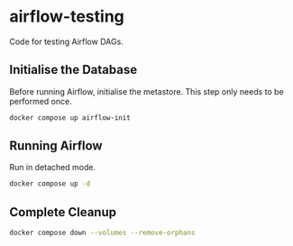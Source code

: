 # airflow-testing

Code for testing Airflow DAGs.

## Initialise the Database

Before running Airflow, initialise the metastore. This step only needs to be
performed once.

``` bash
docker compose up airflow-init
```

## Running Airflow

Run in detached mode.

```bash
docker compose up -d
```

## Complete Cleanup

```bash
docker compose down --volumes --remove-orphans
```

